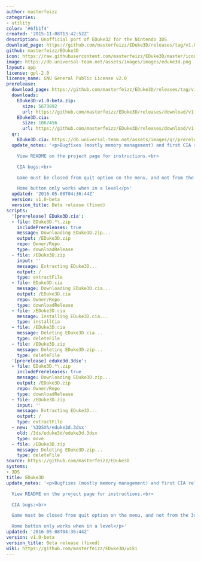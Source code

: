 ```yaml
---
author: masterfeizz
categories:
- utility
color: '#6fb1f4'
created: '2015-11-08T13:42:52Z'
description: Unofficial port of EDuke32 for the Nintendo 3DS
download_page: https://github.com/masterfeizz/EDuke3D/releases/tag/v1.0-beta
github: masterfeizz/EDuke3D
icon: https://raw.githubusercontent.com/masterfeizz/EDuke3D/master/icon.png
image: https://db.universal-team.net/assets/images/images/eduke3d.png
layout: app
license: gpl-2.0
license_name: GNU General Public License v2.0
prerelease:
  download_page: https://github.com/masterfeizz/EDuke3D/releases/tag/v1.0-beta
  downloads:
    EDuke3D-v1.0-beta.zip:
      size: 5673892
      url: https://github.com/masterfeizz/EDuke3D/releases/download/v1.0-beta/EDuke3D-v1.0-beta.zip
    EDuke3D.cia:
      size: 1067456
      url: https://github.com/masterfeizz/EDuke3D/releases/download/v1.0-beta/EDuke3D.cia
  qr:
    EDuke3D.cia: https://db.universal-team.net/assets/images/qr/prerelease/eduke3d.cia.png
  update_notes: '<p>Bugfixes (mostly memory management) and first CIA release.<br>

    View README on the project page for instructions.<br>

    CIA bugs:<br>

    Game must be closed from quit option on the menu, and not from the 3ds home menu<br>

    Home button only works when in a level</p>'
  updated: '2016-05-08T04:36:44Z'
  version: v1.0-beta
  version_title: Beta release (fixed)
scripts:
  '[prerelease] EDuke3D.cia':
  - file: EDuke3D.*\.zip
    includePrereleases: true
    message: Downloading EDuke3D.zip...
    output: /EDuke3D.zip
    repo: Owner/Repo
    type: downloadRelease
  - file: /EDuke3D.zip
    input: ''
    message: Extracting EDuke3D...
    output: /
    type: extractFile
  - file: EDuke3D.cia
    message: Downloading EDuke3D.cia...
    output: /EDuke3D.cia
    repo: Owner/Repo
    type: downloadRelease
  - file: /EDuke3D.cia
    message: Installing EDuke3D.cia...
    type: installCia
  - file: /EDuke3D.cia
    message: Deleting EDuke3D.cia...
    type: deleteFile
  - file: /EDuke3D.zip
    message: Deleting EDuke3D.zip...
    type: deleteFile
  '[prerelease] eduke3d.3dsx':
  - file: EDuke3D.*\.zip
    includePrereleases: true
    message: Downloading EDuke3D.zip...
    output: /EDuke3D.zip
    repo: Owner/Repo
    type: downloadRelease
  - file: /EDuke3D.zip
    input: ''
    message: Extracting EDuke3D...
    output: /
    type: extractFile
  - new: '%3DSX%/eduke3d.3dsx'
    old: /3ds/eduke3d/eduke3d.3dsx
    type: move
  - file: /EDuke3D.zip
    message: Deleting EDuke3D.zip...
    type: deleteFile
source: https://github.com/masterfeizz/EDuke3D
systems:
- 3DS
title: EDuke3D
update_notes: '<p>Bugfixes (mostly memory management) and first CIA release.<br>

  View README on the project page for instructions.<br>

  CIA bugs:<br>

  Game must be closed from quit option on the menu, and not from the 3ds home menu<br>

  Home button only works when in a level</p>'
updated: '2016-05-08T04:36:44Z'
version: v1.0-beta
version_title: Beta release (fixed)
wiki: https://github.com/masterfeizz/EDuke3D/wiki
---
```

